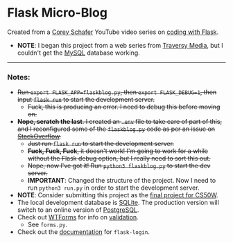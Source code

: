 # Flask Micro-Blog

Created from a [Corey Schafer](https://www.youtube.com/channel/UCCezIgC97PvUuR4_gbFUs5g) YouTube video series on [coding with Flask](https://www.youtube.com/watch?v=MwZwr5Tvyxo&list=PL-osiE80TeTs4UjLw5MM6OjgkjFeUxCYH).
* **NOTE**: I began this project from a web series from [Traversy Media](https://www.youtube.com/channel/UC29ju8bIPH5as8OGnQzwJyA), but I couldn't get the [MySQL](https://www.mysql.com/) database working.

---

### Notes:
* ~~Run `export FLASK_APP=flaskblog.py`, then `export FLASK_DEBUG=1`, then input `flask run` to start the development server.~~
  - ~~Fuck, this is producing an error. I need to debug this before moving on.~~
* ~~**Nope, scratch the last**. I created an `.env` file to take care of part of this, and I reconfigured some of the `flaskblog.py` code as per an issue on [StackOverflow](https://stackoverflow.com/questions/55322179/flask-debug-mode-gives-an-oserror-errno-8-exec-format-error-when-running-us).~~
  - ~~Just run `flask run` to start the development server.~~
  - ~~**Fuck, Fuck, Fuck**, it doesn't work! I'm going to work for a while without the Flask debug option, but I really need to sort this out.~~
  - ~~Nope, now I've got it! Run `python3 flaskblog.py` to start the dev server.~~
  - **IMPORTANT**: Changed the structure of the project. Now I need to run `python3 run.py` in order to start the development server.
* **NOTE**: Consider submitting this project as the [final project for CS50W](https://docs.cs50.net/web/2019/x/projects/final/final.html).
* The local development database is [SQLite](https://www.sqlite.org/index.html). The production version will switch to an online version of [PostgreSQL](https://www.postgresql.org/).
* Check out [WTForms](https://wtforms.readthedocs.io/en/stable/#) for info on [validation](https://wtforms.readthedocs.io/en/stable/validators.html).
  - See `forms.py`.
* Check out the [documentation](https://flask-login.readthedocs.io/en/latest/) for `flask-login`.
